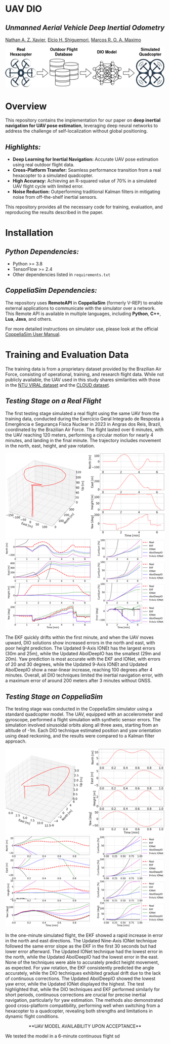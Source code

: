 # **UAV DIO**
## ***Unmanned Aerial Vehicle Deep Inertial Odometry***

[Nathan A. Z. Xavier](http://lattes.cnpq.br/2088578568009855),
[Elcio H. Shiguemori](http://lattes.cnpq.br/7243145638158319),
[Marcos R. O. A. Maximo](http://lattes.cnpq.br/1610878342077626)

<p align="center">
<img src="https://github.com/nathanxavier/UAV_DIO/blob/701b1211c8c59c28623a351f632b636eb7d26b24/Figures/Engineering%20Analysis%20with%20Boundary%20Elements.png">
</p>


# **Overview**
This repository contains the implementation for our paper on **deep inertial navigation for UAV pose estimation**, leveraging deep neural networks to address the challenge of self-localization without global positioning.

## ***Highlights:***
- **Deep Learning for Inertial Navigation:** Accurate UAV pose estimation using real outdoor flight data.  
- **Cross-Platform Transfer:** Seamless performance transition from a real hexacopter to a simulated quadcopter.  
- **High Accuracy:** Achieving an R-squared value of 70% in a simulated UAV flight cycle with limited error.  
- **Noise Reduction:** Outperforming traditional Kalman filters in mitigating noise from off-the-shelf inertial sensors.

This repository provides all the necessary code for training, evaluation, and reproducing the results described in the paper.


# **Installation**
## ***Python Dependencies:***
- Python >= 3.8
- TensorFlow >= 2.4
- Other dependencies listed in `requirements.txt`

## ***CoppeliaSim Dependencies:***
The repository uses **RemoteAPI** in **CoppeliaSim** (formerly V-REP) to enable external applications to communicate with the simulator over a network. This Remote API is available in multiple languages, including **Python**, **C++**, **Lua**, **Java**, and others.

For more detailed instructions on simulator use, please look at the official [CoppeliaSim User Manual](https://manual.coppeliarobotics.com/index.html).


# **Training and Evaluation Data**
The training data is from a proprietary dataset provided by the Brazilian Air Force, consisting of operational, training, and research flight data. While not publicly available, the UAV used in this study shares similarities with those in the [NTU VIRAL dataset](https://doi.org/10.1177/02783649211052312) and the [CLOUD dataset](https://www.dynsyslab.org/cloud-dataset).

## ***Testing Stage on a Real Flight***
The first testing stage simulated a real flight using the same UAV from the training data, conducted during the Exercício Geral Integrado de Resposta à Emergência e Segurança Física Nuclear in 2023 in Angras dos Reis, Brazil, coordinated by the Brazilian Air Force. The flight lasted over 6 minutes, with the UAV reaching 120 meters, performing a circular motion for nearly 4 minutes, and landing in the final minute. The trajectory includes movement in the north, east, height, and yaw rotation.

<p align="center">
<img src="https://github.com/nathanxavier/UAV_DIO/blob/f0c464c43296a785207d4464a172ed4d65704c5a/Figures/FLY_Teste.png">
<img src="https://github.com/nathanxavier/UAV_DIO/blob/f0c464c43296a785207d4464a172ed4d65704c5a/Figures/FLY_Compara.png">
</p>

The EKF quickly drifts within the first minute, and when the UAV moves upward, DIO solutions show increased errors in the north and east, with poor height prediction. The Updated 9-Axis IONEt has the largest errors (30m and 25m), while the Updated AbolDeepIO has the smallest (29m and 20m). Yaw prediction is most accurate with the EKF and IONet, with errors of 20 and 30 degrees, while the Updated 9-Axis IONEt and Updated AbolDeepIO show a near-linear increase, reaching 100 degrees after 4 minutes. Overall, all DIO techniques limited the inertial navigation error, with a maximum error of around 200 meters after 3 minutes without GNSS.

## ***Testing Stage on CoppeliaSim***
The testing stage was conducted in the CoppeliaSim simulator using a standard quadcopter model. The UAV, equipped with an accelerometer and gyroscope, performed a flight simulation with synthetic sensor errors. The simulation involved sinusoidal orbits along all three axes, starting from an altitude of -1m. Each DIO technique estimated position and yaw orientation using dead reckoning, and the results were compared to a Kalman filter approach.

<p align="center">
<img src="https://github.com/nathanxavier/UAV_DIO/blob/f0c464c43296a785207d4464a172ed4d65704c5a/Figures/Coppelia_Teste.png">
<img src="https://github.com/nathanxavier/UAV_DIO/blob/f0c464c43296a785207d4464a172ed4d65704c5a/Figures/Coppelia_Compara.png">
</p>

In the one-minute simulated flight, the EKF showed a rapid increase in error in the north and east directions. The Updated Nine-Axis IONet technique followed the same error slope as the EKF in the first 30 seconds but had lower error afterward. The Updated IONet technique had the lowest error in the north, while the Updated AbolDeepIO had the lowest error in the east. None of the techniques were able to accurately predict height movement, as expected. For yaw rotation, the EKF consistently predicted the angle accurately, while the DIO techniques exhibited gradual drift due to the lack of continuous corrections. The Updated AbolDeepIO showed the lowest yaw error, while the Updated IONet displayed the highest. The test highlighted that, while the DIO techniques and EKF performed similarly for short periods, continuous corrections are crucial for precise inertial navigation, particularly for yaw estimation. The methods also demonstrated good cross-platform compatibility, performing well when switching from a hexacopter to a quadcopter, revealing both strengths and limitations in dynamic flight conditions.

<p align="center">
**UAV MODEL AVAILABILITY UPON ACCEPTANCE**
</p>

We tested the model in a 6-minute continuous flight 
sd

